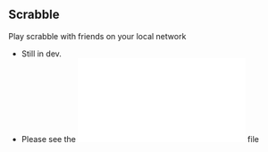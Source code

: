 ## Scrabble
Play scrabble with friends on your local network

* Still in dev.
* Please see the ![](DevFlow.md) file